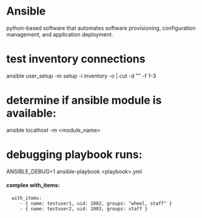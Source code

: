 ### 

# Ansible

python-based software that automates software provisioning, configuration management, and application deployment.

# test inventory connections

ansible user\_setup -m setup -i inventory -o \| cut -d "" -f 1-3

# determine if ansible module is available:

ansible localhost -m &lt;module\_name&gt;

# debugging playbook runs:

ANSIBLE\_DEBUG=1 ansible-playbook &lt;playbook&gt;.yml

#### complex with\_items:

```
  with_items:
     - { name: testuser1, uid: 1002, groups: "wheel, staff" }
     - { name: testuser2, uid: 1003, groups: staff }
```



